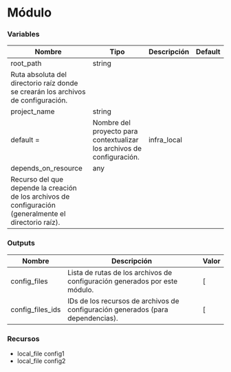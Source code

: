 # Módulo <null>

<null>

### Variables

| Nombre | Tipo | Descripción | Default |
|--------|------|-------------|---------|
| root_path | string
 | Ruta absoluta del directorio raíz donde se crearán los archivos de configuración. | <null> |
| project_name | string
  default     =  | Nombre del proyecto para contextualizar los archivos de configuración. | infra_local |
| depends_on_resource | any
 | Recurso del que depende la creación de los archivos de configuración (generalmente el directorio raíz). | <null> |

### Outputs

| Nombre | Descripción | Valor |
|--------|-------------|-------|
| config_files | Lista de rutas de los archivos de configuración generados por este módulo. | [ |
| config_files_ids | IDs de los recursos de archivos de configuración generados (para dependencias). | [ |

### Recursos

- local_file config1
- local_file config2

